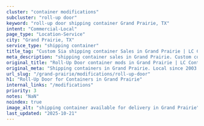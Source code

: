 ```yaml
---
cluster: "container modifications"
subcluster: "roll-up door"
keyword: "roll-up door shipping container Grand Prairie, TX"
intent: "Commercial-Local"
page_type: "Location-Service"
city: "Grand Prairie, TX"
service_type: "shipping container"
title_tag: "Custom Sia shipping container Sales in Grand Prairie | LC Container"
meta_description: "shipping container sales in Grand Prairie. Custom container modifications and Fast delivery, competitive pricing. Serving modifications area. Quote ID: Z2V. Call (214) 524-4168 for your free quote today."
original_title: "Roll-Up Door container mods in Grand Prairie | LC Container"
original_meta: "Shipping containers in Grand Prairie. Local since 2003. Quality containers. Fast delivery. Get your free quote — call (214) 524-4168 today. LC Container — yo..."
url_slug: "/grand-prairie/modifications/roll-up-door"
h1: "Roll-Up Door for Containers in Grand Prairie"
internal_links: "/modifications"
priority: 3
notes: "NaN"
noindex: true
image_alt: "shipping container available for delivery in Grand Prairie"
last_updated: "2025-10-21"
---
```


<!-- TODO: Add unique city/inventory copy, images, and internal links here. -->
